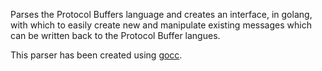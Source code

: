 Parses the Protocol Buffers language and creates an interface, in golang, with which to easily create new and manipulate existing messages which can be written back to the Protocol Buffer langues.

This parser has been created using [gocc](https://github.com/goccmack/gocc).